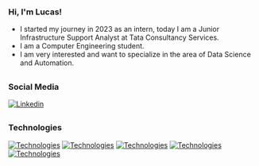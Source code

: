 ### Hi, I'm Lucas!

- I started my journey in 2023 as an intern, today I am a Junior Infrastructure Support Analyst at Tata Consultancy Services.
- I am a Computer Engineering student.
- I am very interested and want to specialize in the area of ​​Data Science and Automation.

##
### Social Media
[![Linkedin](https://img.shields.io/badge/LinkedIn-0077B5?style=for-the-badge&logo=linkedin&logoColor=white)](https://www.linkedin.com/in/lucaspolli/)

##
### Technologies
[![Technologies](https://skillicons.dev/icons?i=python)](https://skillicons.dev)
[![Technologies](https://skillicons.dev/icons?i=selenium)](https://skillicons.dev)
[![Technologies](https://skillicons.dev/icons?i=mysql)](https://skillicons.dev)
[![Technologies](https://skillicons.dev/icons?i=azure)](https://skillicons.dev)
[![Technologies](https://skillicons.dev/icons?i=arduino)](https://skillicons.dev)
<!--
**lucasspolli/lucasspolli** is a ✨ _special_ ✨ repository because its `README.md` (this file) appears on your GitHub profile.

Here are some ideas to get you started:

- 🔭 I’m currently working on ...
- 🌱 I’m currently learning ...
- 👯 I’m looking to collaborate on ...
- 🤔 I’m looking for help with ...
- 💬 Ask me about ...
- 📫 How to reach me: ...
- 😄 Pronouns: ...
- ⚡ Fun fact: ...
-->
